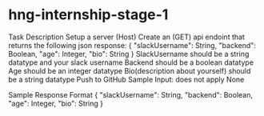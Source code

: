 # hng-internship-stage-1
Task Description
Setup a server (Host)
Create an (GET) api endoint that returns the following  json response:
 { "slackUsername": String, "backend": Boolean, "age": Integer, "bio": String }
SlackUsername should be a string datatype and your slack username
Backend should be a boolean datatype
Age should be an  integer datatype
Bio(description about yourself) should be a string datatype
Push to GitHub
Sample Input: does not apply
None

Sample Response Format
{ "slackUsername": String, "backend": Boolean, "age": Integer, "bio": String }


